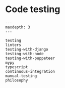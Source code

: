 # Code testing

```{toctree}
---
maxdepth: 3
---

testing
linters
testing-with-django
testing-with-node
testing-with-puppeteer
mypy
typescript
continuous-integration
manual-testing
philosophy
```
